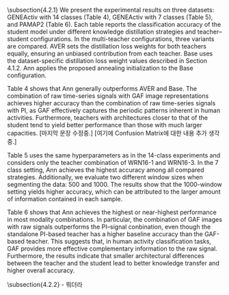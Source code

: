 \subsection{4.2.1}
We present the experimental results on three datasets: GENEActiv with 14 classes (Table 4), GENEActiv with 7 classes (Table 5), and PAMAP2 (Table 6). Each table reports the classification accuracy of the student model under different knowledge distillation strategies and teacher–student configurations.
In the multi-teacher configurations, three variants are compared. AVER sets the distillation loss weights for both teachers equally, ensuring an unbiased contribution from each teacher. Base uses the dataset-specific distillation loss weight values described in Section 4.1.2. Ann applies the proposed annealing initialization to the Base configuration.

Table 4 shows that Ann generally outperforms AVER and Base. The combination of raw time-series signals with GAF image representations achieves higher accuracy than the combination of raw time-series signals with PI, as GAF effectively captures the periodic patterns inherent in human activities. Furthermore, teachers with architectures closer to that of the student tend to yield better performance than those with much larger capacities. [마지막 문장 수정중.]
[여기에 Confusion Matrix에 대한 내용 추가 생각중.]

Table 5 uses the same hyperparameters as in the 14-class experiments and considers only the teacher combination of WRN16-1 and WRN16-3. In the 7 class setting, Ann achieves the highest accuracy among all compared strategies. Additionally, we evaluate two different window sizes when segmenting the data: 500 and 1000. The results show that the 1000-window setting yields higher accuracy, which can be attributed to the larger amount of information contained in each sample.

Table 6 shows that Ann achieves the highest or near-highest performance in most modality combinations. In particular, the combination of GAF images with raw signals outperforms the PI–signal conbination, even though the standalone PI-based teacher has a higher baseline accuracy than the GAF-based teacher. This suggests that, in human activity classification tasks, GAF provides more effective complementary information to the raw signal. Furthermore, the results indicate that smaller architectural differences between the teacher and the student lead to better knowledge transfer and higher overall accuracy.


\subsection{4.2.2} - 뭐더라